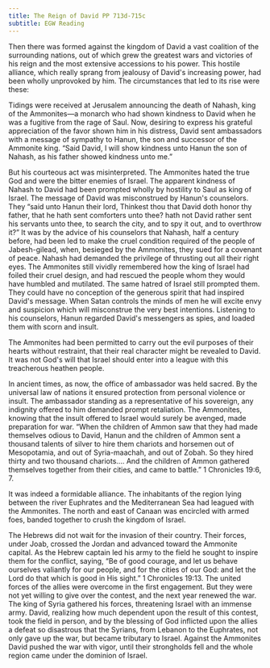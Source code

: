 ```yaml
---
title: The Reign of David PP 713d-715c
subtitle: EGW Reading
---
```


Then there was formed against the kingdom of David a vast coalition of the surrounding nations, out of which grew the greatest wars and victories of his reign and the most extensive accessions to his power. This hostile alliance, which really sprang from jealousy of David's increasing power, had been wholly unprovoked by him. The circumstances that led to its rise were these:

Tidings were received at Jerusalem announcing the death of Nahash, king of the Ammonites—a monarch who had shown kindness to David when he was a fugitive from the rage of Saul. Now, desiring to express his grateful appreciation of the favor shown him in his distress, David sent ambassadors with a message of sympathy to Hanun, the son and successor of the Ammonite king. “Said David, I will show kindness unto Hanun the son of Nahash, as his father showed kindness unto me.”

But his courteous act was misinterpreted. The Ammonites hated the true God and were the bitter enemies of Israel. The apparent kindness of Nahash to David had been prompted wholly by hostility to Saul as king of Israel. The message of David was misconstrued by Hanun's counselors. They “said unto Hanun their lord, Thinkest thou that David doth honor thy father, that he hath sent comforters unto thee? hath not David rather sent his servants unto thee, to search the city, and to spy it out, and to overthrow it?” It was by the advice of his counselors that Nahash, half a century before, had been led to make the cruel condition required of the people of Jabesh-gilead, when, besieged by the Ammonites, they sued for a covenant of peace. Nahash had demanded the privilege of thrusting out all their right eyes. The Ammonites still vividly remembered how the king of Israel had foiled their cruel design, and had rescued the people whom they would have humbled and mutilated. The same hatred of Israel still prompted them. They could have no conception of the generous spirit that had inspired David's message. When Satan controls the minds of men he will excite envy and suspicion which will misconstrue the very best intentions. Listening to his counselors, Hanun regarded David's messengers as spies, and loaded them with scorn and insult.

The Ammonites had been permitted to carry out the evil purposes of their hearts without restraint, that their real character might be revealed to David. It was not God's will that Israel should enter into a league with this treacherous heathen people.

In ancient times, as now, the office of ambassador was held sacred. By the universal law of nations it ensured protection from personal violence or insult. The ambassador standing as a representative of his sovereign, any indignity offered to him demanded prompt retaliation. The Ammonites, knowing that the insult offered to Israel would surely be avenged, made preparation for war. “When the children of Ammon saw that they had made themselves odious to David, Hanun and the children of Ammon sent a thousand talents of silver to hire them chariots and horsemen out of Mesopotamia, and out of Syria-maachah, and out of Zobah. So they hired thirty and two thousand chariots.... And the children of Ammon gathered themselves together from their cities, and came to battle.” 1 Chronicles 19:6, 7.

It was indeed a formidable alliance. The inhabitants of the region lying between the river Euphrates and the Mediterranean Sea had leagued with the Ammonites. The north and east of Canaan was encircled with armed foes, banded together to crush the kingdom of Israel.

The Hebrews did not wait for the invasion of their country. Their forces, under Joab, crossed the Jordan and advanced toward the Ammonite capital. As the Hebrew captain led his army to the field he sought to inspire them for the conflict, saying, “Be of good courage, and let us behave ourselves valiantly for our people, and for the cities of our God: and let the Lord do that which is good in His sight.” 1 Chronicles 19:13. The united forces of the allies were overcome in the first engagement. But they were not yet willing to give over the contest, and the next year renewed the war. The king of Syria gathered his forces, threatening Israel with an immense army. David, realizing how much dependent upon the result of this contest, took the field in person, and by the blessing of God inflicted upon the allies a defeat so disastrous that the Syrians, from Lebanon to the Euphrates, not only gave up the war, but became tributary to Israel. Against the Ammonites David pushed the war with vigor, until their strongholds fell and the whole region came under the dominion of Israel.